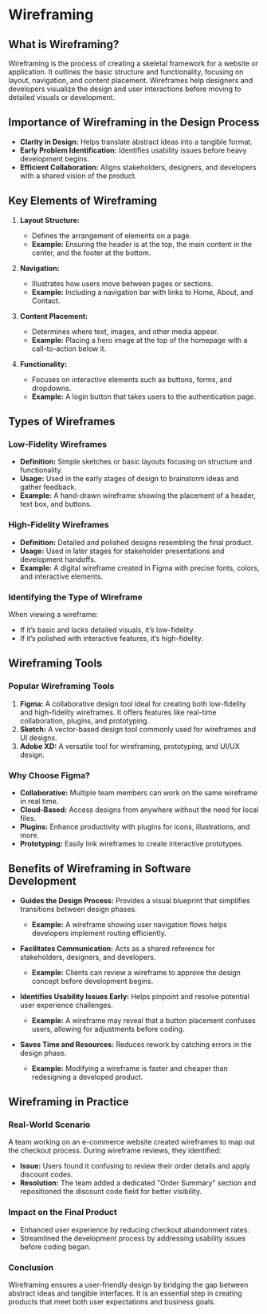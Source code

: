 # Wireframing

## What is Wireframing?

Wireframing is the process of creating a skeletal framework for a website or application. It outlines the basic structure and functionality, focusing on layout, navigation, and content placement. Wireframes help designers and developers visualize the design and user interactions before moving to detailed visuals or development.

## Importance of Wireframing in the Design Process

- **Clarity in Design:** Helps translate abstract ideas into a tangible format.
- **Early Problem Identification:** Identifies usability issues before heavy development begins.
- **Efficient Collaboration:** Aligns stakeholders, designers, and developers with a shared vision of the product.

## Key Elements of Wireframing

1. **Layout Structure:**
   - Defines the arrangement of elements on a page.
   - **Example:** Ensuring the header is at the top, the main content in the center, and the footer at the bottom.

2. **Navigation:**
   - Illustrates how users move between pages or sections.
   - **Example:** Including a navigation bar with links to Home, About, and Contact.

3. **Content Placement:**
   - Determines where text, images, and other media appear.
   - **Example:** Placing a hero image at the top of the homepage with a call-to-action below it.

4. **Functionality:**
   - Focuses on interactive elements such as buttons, forms, and dropdowns.
   - **Example:** A login button that takes users to the authentication page.


## Types of Wireframes

### Low-Fidelity Wireframes
- **Definition:** Simple sketches or basic layouts focusing on structure and functionality.
- **Usage:** Used in the early stages of design to brainstorm ideas and gather feedback.
- **Example:** A hand-drawn wireframe showing the placement of a header, text box, and buttons.

### High-Fidelity Wireframes
- **Definition:** Detailed and polished designs resembling the final product.
- **Usage:** Used in later stages for stakeholder presentations and development handoffs.
- **Example:** A digital wireframe created in Figma with precise fonts, colors, and interactive elements.

### Identifying the Type of Wireframe
When viewing a wireframe:
- If it’s basic and lacks detailed visuals, it’s low-fidelity.
- If it’s polished with interactive features, it’s high-fidelity.


## Wireframing Tools

### Popular Wireframing Tools
1. **Figma:** A collaborative design tool ideal for creating both low-fidelity and high-fidelity wireframes. It offers features like real-time collaboration, plugins, and prototyping.
2. **Sketch:** A vector-based design tool commonly used for wireframes and UI designs.
3. **Adobe XD:** A versatile tool for wireframing, prototyping, and UI/UX design.

### Why Choose Figma?
- **Collaborative:** Multiple team members can work on the same wireframe in real time.
- **Cloud-Based:** Access designs from anywhere without the need for local files.
- **Plugins:** Enhance productivity with plugins for icons, illustrations, and more.
- **Prototyping:** Easily link wireframes to create interactive prototypes.


## Benefits of Wireframing in Software Development

- **Guides the Design Process:** Provides a visual blueprint that simplifies transitions between design phases.
  - **Example:** A wireframe showing user navigation flows helps developers implement routing efficiently.

- **Facilitates Communication:** Acts as a shared reference for stakeholders, designers, and developers.
  - **Example:** Clients can review a wireframe to approve the design concept before development begins.

- **Identifies Usability Issues Early:** Helps pinpoint and resolve potential user experience challenges.
  - **Example:** A wireframe may reveal that a button placement confuses users, allowing for adjustments before coding.

- **Saves Time and Resources:** Reduces rework by catching errors in the design phase.
  - **Example:** Modifying a wireframe is faster and cheaper than redesigning a developed product.


## Wireframing in Practice

### Real-World Scenario
A team working on an e-commerce website created wireframes to map out the checkout process. During wireframe reviews, they identified:
- **Issue:** Users found it confusing to review their order details and apply discount codes.
- **Resolution:** The team added a dedicated "Order Summary" section and repositioned the discount code field for better visibility.

### Impact on the Final Product
- Enhanced user experience by reducing checkout abandonment rates.
- Streamlined the development process by addressing usability issues before coding began.

### Conclusion
Wireframing ensures a user-friendly design by bridging the gap between abstract ideas and tangible interfaces. It is an essential step in creating products that meet both user expectations and business goals.
